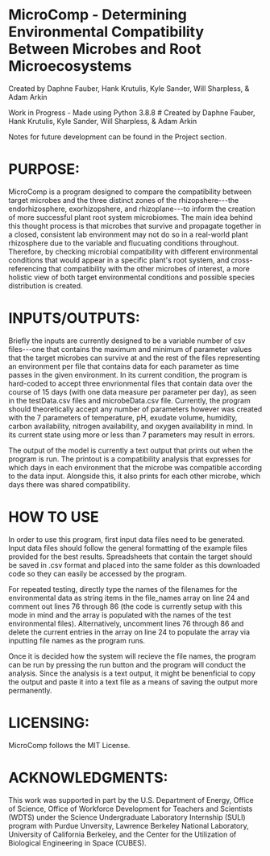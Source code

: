 # MicroComp - Determining Environmental Compatibility Between Microbes and Root Microecosystems
Created by Daphne Fauber, Hank Krutulis, Kyle Sander, Will Sharpless, & Adam Arkin

Work in Progress - Made using Python 3.8.8 # Created by Daphne Fauber, Hank Krutulis, Kyle Sander, Will Sharpless, & Adam Arkin

Notes for future development can be found in the Project section.

# PURPOSE:
MicroComp is a program designed to compare the compatibility between target microbes and the three distinct zones of the rhizopshere---the endorhizosphere, exorhizopshere, and rhizoplane---to inform the creation of more successful plant root system microbiomes. The main idea behind this thought process is that microbes that survive and propagate together in a closed, consistent lab environment may not do so in a real-world plant rhizosphere due to the variable and flucuating conditions throughout. Therefore, by checking microbial compatibility with different environmental conditions that would appear in a specific plant's root system, and cross-referencing that compatibility with the other microbes of interest, a more holistic view of both target environmental conditions and possible species distribution is created.

# INPUTS/OUTPUTS:
Briefly the inputs are currently designed to be a variable number of csv files---one that contains the maximum and minimum of parameter values that the target microbes can survive at and the rest of the files representing an environment per file that contains data for each parameter as time passes in the given environment. In its current condition, the program is hard-coded to accept three envrionmental files that contain data over the course of 15 days (with one data measure per parameter per day), as seen in the testData.csv files and microbeData.csv file. Currently, the program should theoretically accept any number of parameters however was created with the 7 parameters of temperature, pH, exudate volume, humidity, carbon availability, nitrogen availability, and oxygen availability in mind. In its current state using more or less than 7 parameters may result in errors.

The output of the model is currently a text output that prints out when the program is run. The printout is a compatibility analysis that expresses for which days in each environment that the microbe was compatible according to the data input. Alongside this, it also prints for each other microbe, which days there was shared compatibility. 

# HOW TO USE
In order to use this program, first input data files need to be generated. Input data files should follow the general formatting of the example files provided for the best results. Spreadsheets that contain the target should be saved in .csv format and placed into the same folder as this downloaded code so they can easily be accessed by the program.

For repeated testing, directly type the names of the filenames for the environmental data as string items in the file_names array on line 24 and comment out lines 76 through 86 (the code is currently setup with this mode in mind and the array is populated with the names of the test environmental files). Alternatively, uncomment lines 76 through 86 and delete the current entries in the array on line 24 to populate the array via inputting file names as the program runs. 

Once it is decided how the system will recieve the file names, the program can be run by pressing the run button and the program will conduct the analysis. Since the analysis is a text output, it might be benenficial to copy the output and paste it into a text file as a means of saving the output more permanently. 

# LICENSING:
MicroComp follows the MIT License. 

# ACKNOWLEDGMENTS:
This work was supported in part by the U.S. Department of Energy, Office of Science, Office of Workforce Development for Teachers and Scientists (WDTS) under the Science Undergraduate Laboratory Internship (SULI) program with Purdue Unversity, Lawrence Berkeley National Laboratory, University of California Berkeley, and the Center for the Utilization of Biological Engineering in Space (CUBES).
